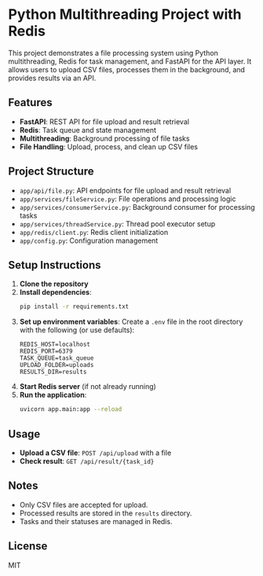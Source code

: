# Python Multithreading Project with Redis

This project demonstrates a file processing system using Python multithreading, Redis for task management, and FastAPI for the API layer. It allows users to upload CSV files, processes them in the background, and provides results via an API.

## Features
- **FastAPI**: REST API for file upload and result retrieval
- **Redis**: Task queue and state management
- **Multithreading**: Background processing of file tasks
- **File Handling**: Upload, process, and clean up CSV files

## Project Structure
- `app/api/file.py`: API endpoints for file upload and result retrieval
- `app/services/fileService.py`: File operations and processing logic
- `app/services/consumerService.py`: Background consumer for processing tasks
- `app/services/threadService.py`: Thread pool executor setup
- `app/redis/client.py`: Redis client initialization
- `app/config.py`: Configuration management

## Setup Instructions
1. **Clone the repository**
2. **Install dependencies**:
   ```bash
   pip install -r requirements.txt
   ```
3. **Set up environment variables**:
   Create a `.env` file in the root directory with the following (or use defaults):
   ```env
   REDIS_HOST=localhost
   REDIS_PORT=6379
   TASK_QUEUE=task_queue
   UPLOAD_FOLDER=uploads
   RESULTS_DIR=results
   ```
4. **Start Redis server** (if not already running)
5. **Run the application**:
   ```bash
   uvicorn app.main:app --reload
   ```

## Usage
- **Upload a CSV file**: `POST /api/upload` with a file
- **Check result**: `GET /api/result/{task_id}`

## Notes
- Only CSV files are accepted for upload.
- Processed results are stored in the `results` directory.
- Tasks and their statuses are managed in Redis.

## License
MIT 
